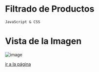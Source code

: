 # Filtrado de Productos
`JavaScript & CSS`

# Vista de la Imagen
![image](vista.gif)

[ir a la página](https://elastic-edison-37f6d8.netlify.app/#)